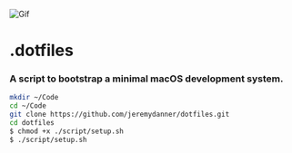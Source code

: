 ![Gif](https://media.giphy.com/media/qpuY0jCwlPOPC/giphy.gif)

# .dotfiles

### A script to bootstrap a minimal macOS development system.
```BASH
mkdir ~/Code
cd ~/Code
git clone https://github.com/jeremydanner/dotfiles.git
cd dotfiles
$ chmod +x ./script/setup.sh
$ ./script/setup.sh
```
